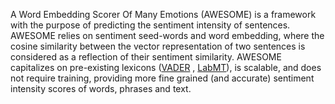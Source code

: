 A Word Embedding Scorer Of Many Emotions (AWESOME) is a framework with the purpose of predicting the sentiment intensity of sentences.
AWESOME relies on sentiment seed-words and word embedding, where the cosine similarity between the vector representation of two sentences is considered as a reflection of their sentiment similarity. 
AWESOME capitalizes on pre-existing lexicons ([VADER](https://github.com/cjhutto/vaderSentiment) , [LabMT](https://trinker.github.io/qdapDictionaries/labMT.html)), is scalable, and does not require training, providing more fine grained (and accurate) sentiment intensity scores of words, phrases and text.
